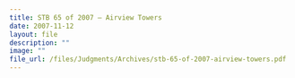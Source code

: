 ```yaml
---
title: STB 65 of 2007 – Airview Towers
date: 2007-11-12
layout: file
description: ""
image: ""
file_url: /files/Judgments/Archives/stb-65-of-2007-airview-towers.pdf
---
```


